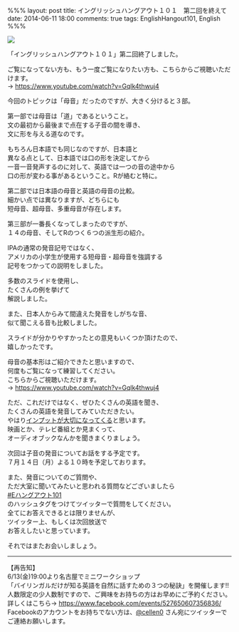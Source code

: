%%%
layout: post
title: イングリッシュハングアウト１０１　第二回を終えて
date: 2014-06-11 18:00
comments: true
tags: EnglishHangout101, English
%%%

<img src="/assets/images/common/english-hangout101-logo.jpeg" />

「イングリッシュハングアウト１０１」第二回終了しました。

ご覧になってない方も、もう一度ご覧になりたい方も、こちらからご視聴いただけます。<br />
&rarr; <a href="https://www.youtube.com/watch?v=Gqlk4thwuj4" target="_blank">https://www.youtube.com/watch?v=Gqlk4thwuj4</a><br />

今回のトピックは「母音」だったのですが、大きく分けると３部。

第一部では母音は「道」であるということ。<br />
文の最初から最後まで点在する子音の間を導き、<br />
文に形を与える道なのです。

もちろん日本語でも同じなのですが、日本語と<br />
異なる点として、日本語では口の形を決定してから<br />
一音一音発声するのに対して、英語では一つの音の途中から<br />
口の形が変わる事があるということ。Rが絡むと特に。

第二部では日本語の母音と英語の母音の比較。<br />
細かい点では異なりますが、どちらにも<br />
短母音、超母音、多重母音が存在します。

第三部が一番長くなってしまったのですが、<br />
１４の母音、そしてRのつく６つの派生形の紹介。

IPAの通常の発音記号ではなく、<br />
アメリカの小学生が使用する短母音・超母音を強調する<br />
記号をつかっての説明をしました。

多数のスライドを使用し、<br />
たくさんの例を挙げて<br />
解説しました。

また、日本人からみて間違えた発音をしがちな音、<br />
似て聞こえる音も比較しました。

スライドが分かりやすかったとの意見もいくつか頂けたので、<br />
嬉しかったです。

母音の基本形はご紹介できたと思いますので、<br />
何度もご覧になって練習してください。<br />
こちらからご視聴いただけます。<br />
&rarr; <a href="https://www.youtube.com/watch?v=Gqlk4thwuj4" target="_blank">https://www.youtube.com/watch?v=Gqlk4thwuj4</a><br />

ただ、これだけではなく、ぜひたくさんの英語を聞き、<br />
たくさんの英語を発音してみていただきたい。<br />
やはり<a href="/2014/05/18/about-input/">インプットが大切になってくる</a>と思います。<br />
映画とか、テレビ番組とか見まくって、<br />
オーディオブックなんかを聞きまくりましょう。

次回は子音の発音についてお話をする予定です。<br />
７月１４日（月）よる１０時を予定しております。

また、発音についてのご質問や、<br />
ただ大室に聞いてみたいと思われる質問などございましたら<br />
<a href="https://twitter.com/hashtag/eハングアウト101">#Eハングアウト101</a><br />
のハッシュタグをつけてツイッターで質問をしてください。<br />
全てにお答えできるとは限りませんが、<br />
ツイッター上、もしくは次回放送で<br />
お答えしたいと思っています。

それではまたお会いしましょう。

<hr />

【再告知】<br />
6/13(金)19:00より名古屋でミニワークショップ<br />
「バイリンガルだけが知る英語を自然に話すための３つの秘訣」を開催します!!<br />
人数限定の少人数制ですので、ご興味をお持ちの方はお早めにご予約ください。<br />
詳しくはこちら&rarr; <a href="https://www.facebook.com/events/527650607356836/" target="_blank">https://www.facebook.com/events/527650607356836/</a><br />
Facebookのアカウントをお持ちでない方は、<a href="https://twitter.com/cellen0">@cellen0</a> さん宛にツイッターでご連絡お願いします。
